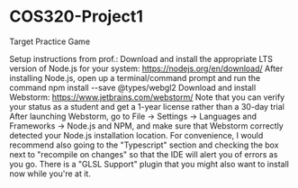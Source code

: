 # COS320-Project1
Target Practice Game

Setup instructions from prof.:
    Download and install the appropriate LTS version of Node.js for your system: https://nodejs.org/en/download/
        After installing Node.js, open up a terminal/command prompt and run the command
            npm install --save @types/webgl2
Download and install Webstorm: https://www.jetbrains.com/webstorm/
        Note that you can verify your status as a student and get a 1-year license rather than a 30-day trial
        After launching Webstorm, go to File -> Settings -> Languages and Frameworks -> Node.js and NPM, and make sure that Webstorm correctly detected your Node.js installation location.
        For convenience, I would recommend also going to the "Typescript" section and checking the box next to "recompile on changes" so that the IDE will alert you of errors as you go.
        There is a "GLSL Support" plugin that you might also want to install now while you're at it.
